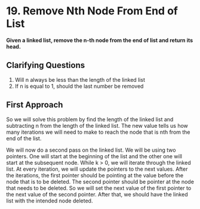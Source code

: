 # 19. Remove Nth Node From End of List #

**Given a linked list, remove the n-th node from the end of list and return its head.**

## Clarifying Questions ##

1. Will n always be less than the length of the linked list
2. If n is equal to 1, should the last number be removed

## First Approach ##

So we will solve this problem by find the length of the linked list and subtracting n from the length of the linked list. The new value tells us how many iterations we will need to make to reach the node that is nth from the end of the list.

We will now do a second pass on the linked list. We will be using two pointers. One will start at the beginning of the list and the other one will start at the subsequent node. While k > 0, we will iterate through the linked list. At every iteration, we will update the pointers to the next values. After the iterations, the first pointer should be pointing at the value before the node that is to be deleted. The second pointer should be pointer at the node that needs to be deleted. So we will set the next value of the first pointer to the next value of the second pointer. After that, we should have the linked list with the intended node deleted.  
